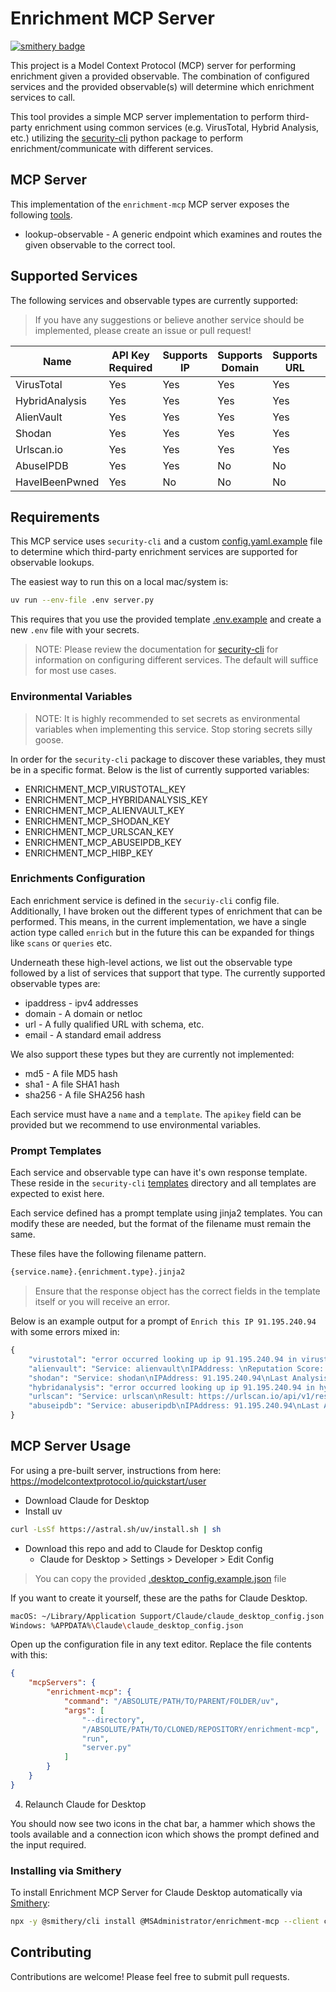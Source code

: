 # Enrichment MCP Server

[![smithery badge](https://smithery.ai/badge/@MSAdministrator/enrichment-mcp)](https://smithery.ai/server/@MSAdministrator/enrichment-mcp)

This project is a Model Context Protocol (MCP) server for performing enrichment given a provided observable. The combination of configured services and the provided observable(s) will determine which enrichment services to call.

This tool provides a simple MCP server implementation to perform third-party enrichment using common services (e.g. VirusTotal, Hybrid Analysis, etc.) utilizing the [security-cli](https://github.com/MSAdministrator/security-cli) python package to perform enrichment/communicate with different services.

## MCP Server

This implementation of the `enrichment-mcp` MCP server exposes the following [tools](https://modelcontextprotocol.io/docs/concepts/tools).

* lookup-observable - A generic endpoint which examines and routes the given observable to the correct tool.

## Supported Services

The following services and observable types are currently supported:

> If you have any suggestions or believe another service should be implemented, please create an issue or pull request!

| Name | API Key Required | Supports IP | Supports Domain | Supports URL | Supports Email |
|------|------------------|-------------|-----------------|--------------|----------------|
| VirusTotal | Yes        | Yes         | Yes             | Yes          | No             |
| HybridAnalysis | Yes    | Yes         | Yes             | Yes          | No             |
| AlienVault | Yes        | Yes         | Yes             | Yes          | No             |
| Shodan     | Yes        | Yes         | Yes             | Yes          | No             |
| Urlscan.io | Yes        | Yes         | Yes             | Yes          | No             |
| AbuseIPDB  | Yes        | Yes         | No              | No           | No             |
| HaveIBeenPwned | Yes    | No          | No              | No           | Yes            |

## Requirements

This MCP service uses `security-cli` and a custom [config.yaml.example](./config.yaml.example) file to determine which third-party enrichment services are supported for observable lookups.

The easiest way to run this on a local mac/system is:

```bash
uv run --env-file .env server.py
```

This requires that you use the provided template [.env.example](.env.example) and create a new `.env` file with your secrets.

> NOTE: Please review the documentation for [security-cli](https://github.com/MSAdministrator/security-cli) for information on configuring different services.
> The default will suffice for most use cases.

### Environmental Variables

> NOTE: It is highly recommended to set secrets as environmental variables when implementing this service. Stop storing secrets silly goose.

In order for the `security-cli` package to discover these variables, they must be in a specific format. Below is the list of currently supported variables:

* ENRICHMENT_MCP_VIRUSTOTAL_KEY
* ENRICHMENT_MCP_HYBRIDANALYSIS_KEY
* ENRICHMENT_MCP_ALIENVAULT_KEY
* ENRICHMENT_MCP_SHODAN_KEY
* ENRICHMENT_MCP_URLSCAN_KEY
* ENRICHMENT_MCP_ABUSEIPDB_KEY
* ENRICHMENT_MCP_HIBP_KEY

### Enrichments Configuration

Each enrichment service is defined in the `securiy-cli` config file. Additionally, I have broken out the different types of enrichment that can be performed. This means, in the current implementation, we have a single action type called `enrich` but in the future this can be expanded for things like `scans` or `queries` etc.

Underneath these high-level actions, we list out the observable type followed by a list of services that support that type. The currently supported observable types are:

* ipaddress - ipv4 addresses
* domain - A domain or netloc
* url - A fully qualified URL with schema, etc.
* email - A standard email address

We also support these types but they are currently not implemented:

* md5 - A file MD5 hash
* sha1 - A file SHA1 hash
* sha256 - A file SHA256 hash

Each service must have a `name` and a `template`. The `apikey` field can be provided but we recommend to use environmental variables.

### Prompt Templates

Each service and observable type can have it's own response template. These reside in the `security-cli` [templates](./templates/) directory and all templates are expected to exist here.

Each service defined has a prompt template using jinja2 templates. You can modify these are needed, but the format of the filename must remain the same. 

These files have the following filename pattern.

```bash
{service.name}.{enrichment.type}.jinja2
```

> Ensure that the response object has the correct fields in the template itself or you will receive an error.

Below is an example output for a prompt of `Enrich this IP 91.195.240.94` with some errors mixed in:

```python
{
    "virustotal": "error occurred looking up ip 91.195.240.94 in virustotal",
    "alienvault": "Service: alienvault\nIPAddress: \nReputation Score: 0\nTotal Votes: ",
    "shodan": "Service: shodan\nIPAddress: 91.195.240.94\nLast Analysis Results: 2025-04-25T21:02:52.644602\n\nTags\n\n\nAdditional information includes:\n\n* Latitude: 48.13743\n* Longitude: 11.57549\n* ASN: AS47846\n* Domains: ["servervps.net"]",
    "hybridanalysis": "error occurred looking up ip 91.195.240.94 in hybridanalysis",
    "urlscan": "Service: urlscan\nResult: https://urlscan.io/api/v1/result/01966efe-c8fa-74a4-bfc0-1ed479838e85/\n\nStats\n\n* uniqIPs - 6\n\n* uniqCountries - 2\n\n* dataLength - 432561\n\n* encodedDataLength - 218606\n\n* requests - 14\n\n\nPage\n* country - DE\n* server - Parking/1.0\n* ip - 91.195.240.94\n* mimeType - text/html\n* title - wearab.org\xa0-\xa0Informationen zum Thema wearab.\n* url - https://login.wearab.org/\n* tlsValidDays - 364\n* tlsAgeDays - 0\n* tlsValidFrom - 2025-04-25T00:00:00.000Z\n* domain - login.wearab.org\n* apexDomain - wearab.org\n* asnname - SEDO-AS SEDO GmbH, DE\n* asn - AS47846\n* tlsIssuer - Encryption Everywhere DV TLS CA - G2\n* status - 200\n",
    "abuseipdb": "Service: abuseripdb\nIPAddress: 91.195.240.94\nLast Analysis Result: 2025-03-30T14:04:45+00:00\nScore: 7\nUsage: Data Center/Web Hosting/Transit\nIs Tor: False\nIs Whitelisted: False\nISP: Sedo Domain Parking"
}
```

## MCP Server Usage

For using a pre-built server, instructions from here: https://modelcontextprotocol.io/quickstart/user

* Download Claude for Desktop
* Install uv
```bash
curl -LsSf https://astral.sh/uv/install.sh | sh
```
* Download this repo and add to Claude for Desktop config
	* Claude for Desktop > Settings > Developer > Edit Config

> You can copy the provided [.desktop_config.example.json](.desktop_config.example.json) file 

If you want to create it yourself, these are the paths for Claude Desktop.

```bash
macOS: ~/Library/Application Support/Claude/claude_desktop_config.json
Windows: %APPDATA%\Claude\claude_desktop_config.json
```

Open up the configuration file in any text editor. Replace the file contents with this:

```json
{
	"mcpServers": {
		"enrichment-mcp": {
			"command": "/ABSOLUTE/PATH/TO/PARENT/FOLDER/uv",
			"args": [
				"--directory",
				"/ABSOLUTE/PATH/TO/CLONED/REPOSITORY/enrichment-mcp",
				"run",
				"server.py"
			]
		}
    }
}
```

4. Relaunch Claude for Desktop

You should now see two icons in the chat bar, a hammer which shows the tools available and a connection icon which shows the prompt defined and the input required.

### Installing via Smithery

To install Enrichment MCP Server for Claude Desktop automatically via [Smithery](https://smithery.ai/server/@MSAdministrator/enrichment-mcp):

```bash
npx -y @smithery/cli install @MSAdministrator/enrichment-mcp --client claude
```

## Contributing

Contributions are welcome! Please feel free to submit pull requests.
